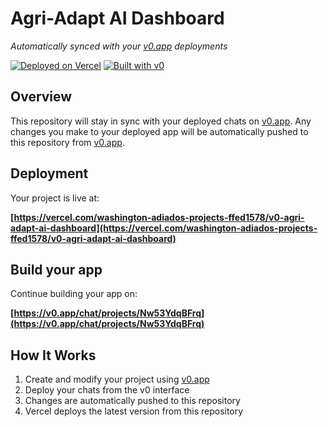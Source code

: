 # Agri-Adapt AI Dashboard

*Automatically synced with your [v0.app](https://v0.app) deployments*

[![Deployed on Vercel](https://img.shields.io/badge/Deployed%20on-Vercel-black?style=for-the-badge&logo=vercel)](https://vercel.com/washington-adiados-projects-ffed1578/v0-agri-adapt-ai-dashboard)
[![Built with v0](https://img.shields.io/badge/Built%20with-v0.app-black?style=for-the-badge)](https://v0.app/chat/projects/Nw53YdqBFrq)

## Overview

This repository will stay in sync with your deployed chats on [v0.app](https://v0.app).
Any changes you make to your deployed app will be automatically pushed to this repository from [v0.app](https://v0.app).

## Deployment

Your project is live at:

**[https://vercel.com/washington-adiados-projects-ffed1578/v0-agri-adapt-ai-dashboard](https://vercel.com/washington-adiados-projects-ffed1578/v0-agri-adapt-ai-dashboard)**

## Build your app

Continue building your app on:

**[https://v0.app/chat/projects/Nw53YdqBFrq](https://v0.app/chat/projects/Nw53YdqBFrq)**

## How It Works

1. Create and modify your project using [v0.app](https://v0.app)
2. Deploy your chats from the v0 interface
3. Changes are automatically pushed to this repository
4. Vercel deploys the latest version from this repository
